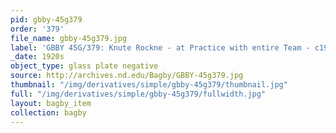 ```yaml
---
pid: gbby-45g379
order: '379'
file_name: gbby-45g379.jpg
label: 'GBBY 45G/379: Knute Rockne - at Practice with entire Team - c1920s'
_date: 1920s
object_type: glass plate negative
source: http://archives.nd.edu/Bagby/GBBY-45g379.jpg
thumbnail: "/img/derivatives/simple/gbby-45g379/thumbnail.jpg"
full: "/img/derivatives/simple/gbby-45g379/fullwidth.jpg"
layout: bagby_item
collection: bagby
---
```

